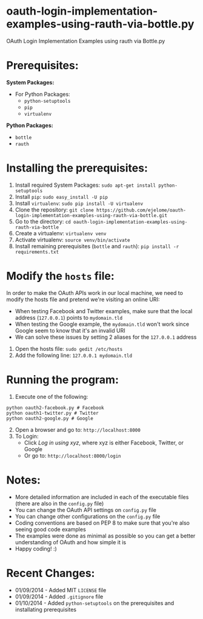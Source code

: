 oauth-login-implementation-examples-using-rauth-via-bottle.py
=============================================================

OAuth Login Implementation Examples using rauth via Bottle.py

Prerequisites:
==============
**System Packages:**
* For Python Packages:
  * `python-setuptools`
  * `pip`
  * `virtualenv`

**Python Packages:**
* `bottle`
* `rauth`

Installing the prerequisites:
=============================
1. Install required System Packages: `sudo apt-get install python-setuptools`
2. Install `pip`: `sudo easy_install -U pip`
3. Install `virtualenv`: `sudo pip install -U virtualenv`
4. Clone the repository: `git clone https://github.com/ejelome/oauth-login-implementation-examples-using-rauth-via-bottle.git`
5. Go to the directory: `cd oauth-login-implementation-examples-using-rauth-via-bottle`
6. Create a virtualenv: `virtualenv venv`
7. Activate virtualenv: `source venv/bin/activate`
8. Install remaining prerequisites (`bottle` and `rauth`): `pip install -r requirements.txt`

Modify the `hosts` file:
========================
In order to make the OAuth APIs work in our local machine, we need to modify the hosts file and pretend we're visiting an online URI:
* When testing Facebook and Twitter examples, make sure that the local address (`127.0.0.1`) points to `mydomain.tld`
* When testing the Google example, the `mydomain.tld` won't work since Google seem to know that it's an invalid URI
* We can solve these issues by setting 2 aliases for the `127.0.0.1` address

1. Open the hosts file: `sudo gedit /etc/hosts`
2. Add the following line: `127.0.0.1 mydomain.tld`

Running the program:
====================
1. Execute one of the following:
```
python oauth2-facebook.py # Facebook
python oauth1-twitter.py # Twitter
python oauth2-google.py # Google
```

2. Open a browser and go to: `http://localhost:8000`
3. To Login:
   * Click *Log in using xyz*, where xyz is either Facebook, Twitter, or Google
   * Or go to: `http://localhost:8000/login`

Notes:
======
* More detailed information are included in each of the executable files (there are also in the `config.py` file)
* You can change the OAuth API settings on `config.py` file
* You can change other configurations on the `config.py` file
* Coding conventions are based on PEP 8 to make sure that you're also seeing good code examples
* The examples were done as minimal as possible so you can get a better understanding of OAuth and how simple it is
* Happy coding! :)

Recent Changes:
===============
* 01/09/2014 - Added MIT `LICENSE` file
* 01/09/2014 - Added `.gitignore` file
* 01/10/2014 - Added `python-setuptools` on the prerequisites and installating prerequisites
